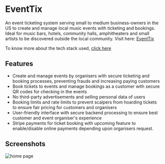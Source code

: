 # EventTix

An event ticketing system serving small to medium business-owners in the US to create and manage local music events with ticketing and bookings. Ideal for music bars, hotels, community halls, amphitheaters and small artists to be discovered outside the local community. 
Visit here: [EventTix](https://eventix.website)

To know more about the tech stack used, [click here](https://eventix.website/about)

## Features

* Create and manage events by organisers with secure ticketing and booking processes, preventing frauds and increasing paying customers
* Book tickets to events and manage bookings as a customer with secure QR codes for checking in the events
* No third-party advertisements and selling personal data of users
* Booking limits and rate limits to prevent scalpers from hoarding tickets to ensure fair pricing for customers and organisers
* User-friendly interface with secure backend processing to ensure best customer and event organiser's experience
* Stripe payments for ticket booking with upcoming feature to enable/disable online payments depending upon organisers request.

## Screenshots
![home page](https://github.com/harishva2310/EventTix/tree/f41f629eb9aabc381ba1bccce626d01d33316069/Screenshots/HomePage1.png)
